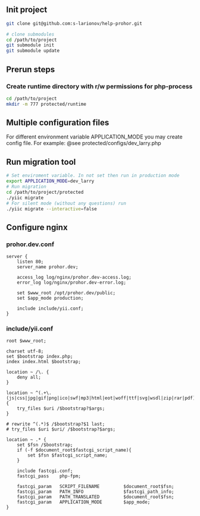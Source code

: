 ## Init project
```bash
git clone git@github.com:s-larionov/help-prohor.git

# clone submodules
cd /path/to/project
git submodule init
git submodule update
```

## Prerun steps
### Create runtime directory with r/w permissions for php-process
```bash
cd /path/to/project
mkdir -m 777 protected/runtime
```

## Multiple configuration files
For different environment variable APPLICATION_MODE you may create config file.
For example: @see protected/configs/dev_larry.php

## Run migration tool
```bash
# Set enviroment variable. In not set then run in production mode
export APPLICATION_MODE=dev_larry
# Run migration
cd /path/to/project/protected
./yiic migrate
# For silent mode (without any questions) run
./yiic migrate --interactive=false
```

## Configure nginx
### prohor.dev.conf
```nginx
server {
	listen 80;
	server_name prohor.dev;

	access_log log/nginx/prohor.dev-access.log;
	error_log log/nginx/prohor.dev-error.log;

	set $www_root /opt/prohor.dev/public;
	set $app_mode production;

	include include/yii.conf;
}
```
### include/yii.conf
```nginx
root $www_root;

charset utf-8;
set $bootstrap index.php;
index index.html $bootstrap;

location ~ /\. {
	deny all;
}

location ~ ^(.+\.(js|css|jpg|gif|png|ico|swf|mp3|html|eot|woff|ttf|svg|wsdl|zip|rar|pdf))$ {
	try_files $uri /$bootstrap?$args;
}

# rewrite ^(.*)$ /$bootstrap?$1 last;
# try_files $uri $uri/ /$bootstrap?$args;

location ~ .* {
	set $fsn /$bootstrap;
	if (-f $document_root$fastcgi_script_name){
		set $fsn $fastcgi_script_name;
	}

	include fastcgi.conf;
	fastcgi_pass    php-fpm;

	fastcgi_param   SCRIPT_FILENAME         $document_root$fsn;
	fastcgi_param   PATH_INFO               $fastcgi_path_info;
	fastcgi_param   PATH_TRANSLATED         $document_root$fsn;
	fastcgi_param   APPLICATION_MODE        $app_mode;
}
```
